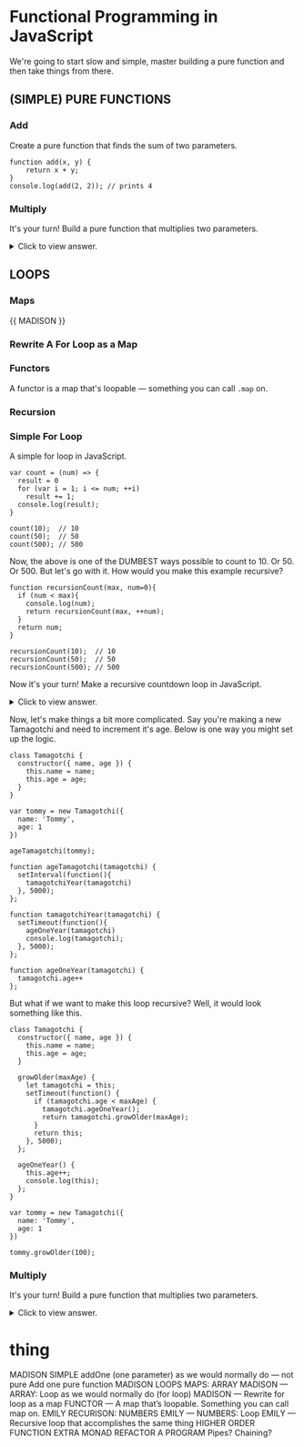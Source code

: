 # Functional Programming in JavaScript

We're going to start slow and simple, master building a pure function and then take things from there. 

## (SIMPLE) PURE FUNCTIONS

### Add

Create a pure function that finds the sum of two parameters. 

```
function add(x, y) {
    return x + y;
}
console.log(add(2, 2)); // prints 4
```

### Multiply

It's your turn! Build a pure function that multiplies two parameters.

<details><summary>Click to view answer.</summary><p>

```
function multiple(x, y) {
  return x * y; 
} 
console.log(add(3, 3)); // prints 9
```
</p></details>

## LOOPS

### Maps

{{ MADISON }}

### Rewrite A For Loop as a Map

### Functors
A functor is a map that's loopable — something you can call `.map` on. 

### Recursion

### Simple For Loop

A simple for loop in JavaScript.

```
var count = (num) => {
  result = 0
  for (var i = 1; i <= num; ++i)
    result += 1;
  console.log(result);
}

count(10);  // 10
count(50);  // 50
count(500); // 500

```

Now, the above is one of the DUMBEST ways possible to count to 10. Or 50. Or 500. But let's go with it. How would you make this example recursive?

```
function recursionCount(max, num=0){
  if (num < max){
    console.log(num);
    return recursionCount(max, ++num); 
  }
  return num;
}

recursionCount(10);  // 10
recursionCount(50);  // 50
recursionCount(500); // 500
```

Now it's your turn! Make a recursive countdown loop in JavaScript. 

<details><summary>Click to view answer.</summary><p>
    
```
function countdown(num) {
  console.log(num);
  if (num >= 1) { 
    countdown(num-1); 
  }
} 
```

</p></details>

Now, let's make things a bit more complicated. Say you're making a new Tamagotchi and need to increment it's age. Below is one way you might set up the logic. 

```
class Tamagotchi {
  constructor({ name, age }) {
    this.name = name;
    this.age = age;
  }
}

var tommy = new Tamagotchi({
  name: 'Tommy',
  age: 1
})

ageTamagotchi(tommy);

function ageTamagotchi(tamagotchi) {
  setInterval(function(){
    tamagotchiYear(tamagotchi)
  }, 5000);
};

function tamagotchiYear(tamagotchi) {
  setTimeout(function(){ 
    ageOneYear(tamagotchi)
    console.log(tamagotchi);
  }, 5000);
};

function ageOneYear(tamagotchi) {
  tamagotchi.age++
};
```

But what if we want to make this loop recursive? Well, it would look something like this.

```
class Tamagotchi {
  constructor({ name, age }) {
    this.name = name;
    this.age = age;
  }

  growOlder(maxAge) {
    let tamagotchi = this;
    setTimeout(function() {
      if (tamagotchi.age < maxAge) {
        tamagotchi.ageOneYear();
        return tamagotchi.growOlder(maxAge);
      }
      return this;
    }, 5000);
  };

  ageOneYear() {
    this.age++;
    console.log(this);
  };
}

var tommy = new Tamagotchi({
  name: 'Tommy',
  age: 1
})

tommy.growOlder(100);
```

### Multiply

It's your turn! Build a pure function that multiplies two parameters.

<details><summary>Click to view answer.</summary><p>

```
function multiple(x, y) {
  return x * y; 
} 
console.log(add(3, 3)); // prints 9
```
</p></details>


# thing
MADISON SIMPLE
addOne (one parameter) as we would normally do — not pure
Add one pure function
MADISON LOOPS
MAPS: ARRAY
MADISON — ARRAY: Loop as we would normally do (for loop)
MADISON — Rewrite for loop as a map
FUNCTOR — A map that’s loopable. Something you can call map on.
EMILY RECURISON: NUMBERS
 EMILY — NUMBERS: Loop
 EMILY — Recursive loop that accomplishes the same thing
HIGHER ORDER FUNCTION
EXTRA
MONAD
REFACTOR A PROGRAM
Pipes? Chaining? 


